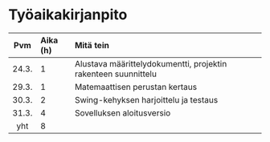 # Työaikakirjanpito

| Pvm | Aika (h) | Mitä tein  |
| :----:|:-----| :-----|
| 24.3. | 1    | Alustava määrittelydokumentti, projektin rakenteen suunnittelu |
| 29.3. | 1    | Matemaattisen perustan kertaus |
| 30.3. | 2    | Swing-kehyksen harjoittelu ja testaus |
| 31.3. | 4    | Sovelluksen aloitusversio |
| yht   | 8    | | 
